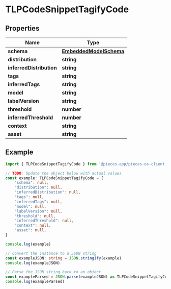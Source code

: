 
# TLPCodeSnippetTagifyCode



## Properties

Name | Type
------------ | -------------
**schema** | [**EmbeddedModelSchema**](EmbeddedModelSchema)
**distribution** | **string**
**inferredDistribution** | **string**
**tags** | **string**
**inferredTags** | **string**
**model** | **string**
**labelVersion** | **string**
**threshold** | **number**
**inferredThreshold** | **number**
**context** | **string**
**asset** | **string**

## Example

```typescript
import { TLPCodeSnippetTagifyCode } from '@pieces.app/pieces-os-client'

// TODO: Update the object below with actual values
const example: TLPCodeSnippetTagifyCode = {
    "schema": null,
    "distribution": null,
    "inferredDistribution": null,
    "tags": null,
    "inferredTags": null,
    "model": null,
    "labelVersion": null,
    "threshold": null,
    "inferredThreshold": null,
    "context": null,
    "asset": null,
}

console.log(example)

// Convert the instance to a JSON string
const exampleJSON: string = JSON.stringify(example)
console.log(exampleJSON)

// Parse the JSON string back to an object
const exampleParsed = JSON.parse(exampleJSON) as TLPCodeSnippetTagifyCode
console.log(exampleParsed)
```


